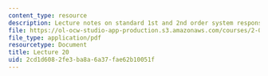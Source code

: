 ```yaml
---
content_type: resource
description: Lecture notes on standard 1st and 2nd order system responses.
file: https://ol-ocw-studio-app-production.s3.amazonaws.com/courses/2-004-dynamics-and-control-ii-spring-2008/2cd1d6082fe3ba8a6a37fae62b10051f_lecture_20.pdf
file_type: application/pdf
resourcetype: Document
title: Lecture 20
uid: 2cd1d608-2fe3-ba8a-6a37-fae62b10051f
---
```

